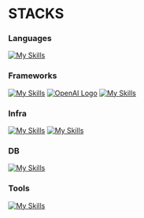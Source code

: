 

# STACKS

### Languages
[![My Skills](https://skillicons.dev/icons?i=js,ts,html,css&theme=light)](https://skillicons.dev)
<br/>
### Frameworks
[![My Skills](https://skillicons.dev/icons?i=nodejs&theme=light)](https://skillicons.dev)
[![OpenAI Logo](https://velog.velcdn.com/images/for_i_in_range/post/4704b07e-a588-4fc3-a764-421f17d28a92/image.png)](https://www.openai.com)
[![My Skills](https://skillicons.dev/icons?i=express,nestjs,react&theme=light)](https://skillicons.dev)
<br/>
### Infra
[![My Skills](https://skillicons.dev/icons?i=aws,cloudflare&theme=light)](https://skillicons.dev)
[![My Skills](https://skillicons.dev/icons?i=linux)](https://skillicons.dev)
<br/>
### DB
[![My Skills](https://skillicons.dev/icons?i=mysql,mongodb&theme=light)](https://skillicons.dev)
<br/>
### Tools
[![My Skills](https://skillicons.dev/icons?i=git,github,notion,vscode)](https://skillicons.dev)
<br/>








